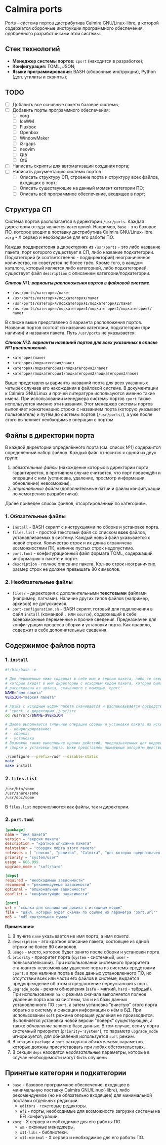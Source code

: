 # Calmira ports

Ports - система портов дистрибутива Calmira GNU/Linux-libre, в которой
содержатся сборочные инструкции программного обеспечения, одобренного
разработчиками этой системы.

## Стек технологий

- **Менеджер системы портов:** `cport` (находится в разработке);
- **Конфигурация:** TOML, JSON;
- **Языки программирования:** BASH (сборочные инструкции), Python (доп. утилиты
  и скрипты);

## TODO

- [ ] Добавить все основные пакеты базовой системы;
- [ ] Добавить порты программного обеспечения:
   - [ ] xorg
   - [ ] IceWM
   - [ ] Fluxbox
   - [ ] Openbox
   - [ ] WindowMaker
   - [ ] i3-gaps
   - [ ] neovim
   - [ ] Qt5
   - [ ] Qt6
- [ ] Написать скрипты для автоматизации создания порта;
- [ ] Написать документацию системы портов
   - [ ] Описать структуру СП, строение порта и структуру всех файлов, входящих
         в порт;
   - [ ] Описать существующие на данный момент категории ПО;
   - [ ] Описать всё программное обеспечение, входящее в порт;

## Структура СП

Система портов располагается в директории `/usr/ports`. Каждая директория
оттуда является категорией. Например, `base` - это базовое ПО, которое входит в
поставку дистрибутива Calmira GNU/Linux-libre. `xorg` - X сервер и необходимое
для его работы ПО.

Каждая поддиректория в директориях из `/usr/ports` - это либо название пакета,
порт которого существует в СП, либо название подкатегории. Подкатегорий (и
соответственно - поддиректорий) неограниченное количество, но советуется не
более трёх. Кроме того, в каждом каталоге, который является либо категорией,
либо подкатегорией, существует файл `description` с описанием
категории/подкатегории.

***Список №1: варианты расположения портов в файловой системе.***

- `/usr/ports/категория/пакет`
- `/usr/ports/категория/подкатегория/пакет`
- `/usr/ports/категория/подкатегория1/подкатегория2/пакет`
- `/usr/ports/категория/подкатегория1/подкатегория2/подкатегория3/пакет`

В списке выше представлено 4 варианта расположения портов. Названия портов
состоят из названия категории, подкатегории (при наличии) и названия пакета.
Путь `/usr/ports` не указывается:

***Список №2: варианты названий портов для всех указанных в списке
№1 расположений.***

- `категория/пакет`
- `категория/подкатегория/пакет`
- `категория/подкатегория1/подкатегория2/пакет`
- `категория/подкатегория1/подкатегория2/подкатегория3/пакет`

Выше представлены варианты названий порта для всех указанных четырёх случаев
его нахождения в файловой системе. В документации к Calmira GNU/Linux и прочей
литературе используются именно такие имена. При использовании менеджера системы
портов `cport` также используются именно эти названия. Этот менеджер системы
портов выполняет конкатенацию строки с названием порта (которую указывает
пользователь) и путём до системы портов (`/usr/ports/`), а уже после этого
выполняет необходимые операции с портом.

## Файлы в директории порта

В каждой директории определённого порта (см. список №1) содержится определённый
набор файлов. Каждый файл относится к одной из двух групп:

1. *обязательные файлы* (нахождение которых в директории порта гарантируется, в
противном случае считается, что порт повреждён и операции с ним (установка,
удаление, просмотр информации, обновление) невозможны),
2. *опциональные файлы* (дополнительные патчи и файлы конфигурации по
усмотрению разработчика).

Далее приведён список файлов, отсортированный по категориям.

### 1. Обязательные файлы

- `install` - BASH скрипт с инструкциями по сборке и установке порта.
- `files.list` - простой текстовый файл со списком **всех** файлов,
  устанавливаемых в систему. Каждый новый файл указывается с новой строки.
  Количество строк и их длина ограничена возможностями ПК, наличие пустых строк
  недопустимо.
- `port.toml` - конфигурационный файл формата TOML, содержащий информацию о
  пакете и порте.
- `description` - полное описание пакета. Кол-во строк неограничено, размер
  строк не должен превышать 80 символов.

### 2. Необязательные файлы

- `files/` - директория с дополнительными **текстовыми** файлами (например,
  патчами). Наличие других типов файлов (например, архивов) не допускаеися.
- `port-configuration.sh` - BASH скрипт, готовый для подключения в файл
  `install` (командой `.` или `source`), содержащий в себе всевозможные
  переменные и прочие сведения. Предназначен для конфигурации процесса сборки и
  установки порта. Как правило, содержит в себе дополнительные сведения.

## Содержимое файлов порта

### 1. `install`

```bash
#!/bin/bash -e

# Две переменные ниже содержат в себе имя и версию пакета, либо те сведения,
# которые входят в имя директории с исходным кодом пакета, которая была
# распакована из архива, скачанного с помощью 'cport'
NAME="имя пакета"
VERSION="версия пакета"

# Архив с исходным кодом пакета скачивается и распаковывается посредством
# 'cport' в директорию '/usr/src'
cd /usr/src/$NAME-$VERSION

# Далее выполняются типичные операции сборки и установки пакета из исходников:
# - конфигурирование;
# - сборка;
# - установка
# Возможно также выполнение прочих действий, предназначенных для корректной
# сборки и установки порта. Ниже представлен примерный алгоритм действий.

./configure --prefix=/usr --disable-static
make
make install
```

### 2. `files.list`

```
/usr/bin/some
/usr/share/some
/usr/doc/some
```

В `files.list` перечисляются как файлы, так и директории.

### 2. `port.toml`

```toml
[package]
name = "имя пакета"
version = "версия пакета"
description = "краткое описание пакета"
maintainer = "сборщик порта этого пакета"
releases = [ "список", "релизов", "Calmira", "для которых предназначен порт"]
priority = "system/user"
usage = 666.999
upgrade_mode = "soft/hard"

[deps]
required = "необходимые зависимости"
recommend = "рекомендуемые зависимости"
optional = "опциональные зависимости"
conflict = "конфликтующие зависимости"

[port]
url = "ссылка для скачивания архива с исходным кодом"
file = "файл, который будет скачан по ссылке из параметра 'port.url'"
md5 = "md5 контрольная сумма"
```

**Примечания:**

1. В пункте `name` указывается не имя *порта*, а имя *пакета*.
2. `description` - это краткое описание пакета, состоящее из одной строки не
   более 80 символов.
3. `usage` - место, которое будет занято после сборки и установки порта.
4. `priority` - приоритет порта (`system` - системный, `user` -
   пользовательский). При использовании системного приоритета становится
   невозможным удаление порта из системы средствами `cport`, а при наличии
   порта в базе данных установленного ПО, но отсутствии всех или части его
   файлов в системе, выдаётся предупреждение об этом и предложение
   переустановить порт.
4. `upgrade_mode` - режим обновления (`safe` - мягкий, `hard` - твёрдый). При
   использовании `hard` режима сначала выполняется полное удаление порта как из
   системы, так и из базы данных установленного ПО `cport`, а затем установка
   "вчистую" этого порта обратно в систему и фиксация информации о нём в БД.
   При использовании `soft` режима операция удаления не производится.
   Выполняется установка новой версии "поверх" существующей, а также
   *обновление* записи в базе данных. В том случае, если у порта системный
   приоритет (`priority='system'`), то параметр `upgrade_mode` игнорируется,
   для обновления используется `soft` режим.
5. В секциях `package` и `port` находятся *обязательные* параметры, которые
   должны присутствовать при любях обстоятельствах.
5. В секции `deps` находятся *необязательные* параметры, которые в случае
   необходимости могут быть опущены.

## Принятые категории и подкатегории

- `base` - базовое программное обеспечение, входящее в минимальную поставку
  Calmira GNU/Linux(-libre), либо рекомендуемое (но не обязательно входящее)
  для минимальной поставки отдельных редакций.
   - `editors` - текстовые редакторы.
   - `efi` - порты, необходимые для возможности загрузки системы на EFI
     конфигурации.
- `xorg` - X сервер и необходимое для его работы ПО.
   - `wm` - оконные менеджеры.
   - `x11-libs` - библиотеки.
   - `x11-minimal` - X сервер и необходимое для его работы ПО.
